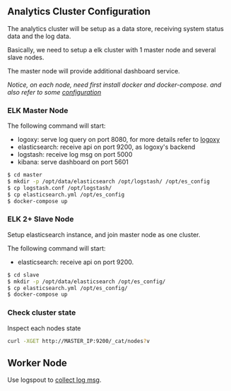 ## Analytics Cluster Configuration

The analytics cluster will be setup as a data store, receiving system status data and the log data.

Basically, we need to setup a elk cluster with 1 master node and several slave nodes.

The master node will provide additional dashboard service.

*Notice, on each node, need first install docker and docker-compose. and also refer to some [configuration](https://github.com/hyperledger/cello/blob/master/docs/production_config.md)*

### ELK Master Node

The following command will start:

* logoxy: serve log query on port 8080, for more details refer to [logoxy](https://github.com/yeasy/logoxy)
* elasticsearch: receive api on port 9200, as logoxy's backend
* logstash: receive log msg on port 5000
* kibana: serve dashboard on port 5601

```sh
$ cd master
$ mkdir -p /opt/data/elasticsearch /opt/logstash/ /opt/es_config
$ cp logstash.conf /opt/logstash/
$ cp elasticsearch.yml /opt/es_config
$ docker-compose up
```


### ELK 2+ Slave Node

Setup elasticsearch instance, and join master node as one cluster.

The following command will start:

* elasticsearch: receive api on port 9200.

```sh
$ cd slave
$ mkdir -p /opt/data/elasticsearch /opt/es_config/
$ cp elasticsearch.yml /opt/es_config/
$ docker-compose up
```

### Check cluster state

Inspect each nodes state
```bash
curl -XGET http://MASTER_IP:9200/_cat/nodes?v
```

## Worker Node

Use logspout to [collect log msg](./logspout.md).
